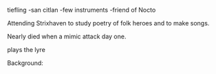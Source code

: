 tiefling
-san citlan
-few instruments
-friend of Nocto

Attending Strixhaven to study poetry of folk heroes and to make songs.

Nearly died when a mimic attack day one.

plays the lyre

Background:
